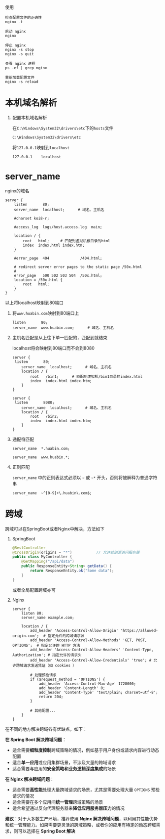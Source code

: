 使用

```nginx
检查配置文件的正确性
nginx -t

启动 nginx
nginx

停止 nginx
nginx -s stop
nginx -s quit

查看 nginx 进程
ps -ef | grep nginx

重新加载配置文件
nginx -s reload
```



# 本机域名解析

1. 配置本机域名解析

   在`C:\Windows\System32\drivers\etc`下的`hosts`文件

   ```cmd
   C:\Windows\System32\drivers\etc
   ```

   将`127.0.0.1`映射到`localhost`

   ```
   127.0.0.1    localhost
   ```



# server_name

nginx的域名

```nginx
server {
    listen       80;
    server_name  localhost;      # 域名、主机名

    #charset koi8-r;

    #access_log  logs/host.access.log  main;

    location / {
        root   html;     # 匹配到虚拟机根目录的html
        index  index.html index.htm;
    }

    #error_page  404              /404.html;

    # redirect server error pages to the static page /50x.html
    #
    error_page   500 502 503 504  /50x.html;
    location = /50x.html {
    	root   html;
    }
}
```

以上将localhost映射到80端口

1. 将`www.huabin.com`映射到80端口上

   ```nginx
   listen       80;
   server_name  www.huabin.com;      # 域名、主机名
   ```

2. 主机名匹配是从上往下单一匹配的，匹配到就结束

   localhost将会映射到80端口而不会到8080

   ```nginx
   server {
   	listen       80;
       server_name  localhost;      # 域名、主机名
       location / {
           root   /bin1;      # 匹配到虚拟机/bin1目录的index.html
           index  index.html index.htm;
       }
   }
   
   server {
   	listen       8080;
       server_name  localhost;      # 域名、主机名
       location / {
           root   /bin2;
           index  index.html index.htm;
       }
   }
   ```

3. 通配符匹配

   ```nginx
   server_name  *.huabin.com;
   ```

   ```nginx
   server_name  www.huabin.*;
   ```

4. 正则匹配

   `server_name` 中的正则表达式必须以 `~` 或 `~*` 开头，否则将被解释为普通字符串

   ```nginx
   server_name  ~^[0-9]+\.huabin\.com$;
   ```



# 跨域

跨域可以在SpringBoot或者Nginx中解决，方法如下

1. SpringBoot

   ```java
   @RestController
   @CrossOrigin(origins = "*")           // 允许其他源访问服务器
   public class MyController {
       @GetMapping("/api/data")
       public ResponseEntity<String> getData() {
           return ResponseEntity.ok("Some data");
       }
   }
   ```

   或者全局配置跨域亦可

2. Nginx

   ```nginx
   server {
       listen 80;
       server_name example.com;
   
       location / {
           add_header 'Access-Control-Allow-Origin' 'https://allowed-origin.com';  # 指定允许的跨域请求源
           add_header 'Access-Control-Allow-Methods' 'GET, POST, OPTIONS';  # 指定允许的 HTTP 方法
           add_header 'Access-Control-Allow-Headers' 'Content-Type, Authorization'; # 指定允许的请求头
           add_header 'Access-Control-Allow-Credentials' 'true'; # 允许跨域请求发送凭证（如 cookies ）
   
           # 处理预检请求
           if ($request_method = 'OPTIONS') {
               add_header 'Access-Control-Max-Age' 1728000;
               add_header 'Content-Length' 0;
               add_header 'Content-Type' 'text/plain; charset=utf-8';
               return 204;
           }
   
           # 其他配置...
       }
   }
   ```

在不同的地方解决跨域各有优缺点，如下：

**在 Spring Boot 解决跨域问题**：

- 适合需要**细粒度控制**跨域策略的情况，例如基于用户身份或请求内容进行动态配置
- 适合**单一应用**或应用集群场景，不涉及大量的跨域请求
- 适合需要与应用的**安全策略和业务逻辑深度集成**的场景

**在 Nginx 解决跨域问题**：

- 适合需要**高性能**处理大量跨域请求的场景，尤其是需要处理大量 `OPTIONS` 预检请求的情况
- 适合需要在多个应用间**统一管理**跨域策略的场景
- 适合希望通过反向代理服务器来**降低应用服务器压力**的情况

**建议**：对于大多数生产环境，推荐使用 **Nginx 解决跨域问题**，以利用其性能优势和统一管理能力。如果需要更灵活的跨域策略，或者你的应用有特定的动态跨域需求，则可以选择在 **Spring Boot 解决**

